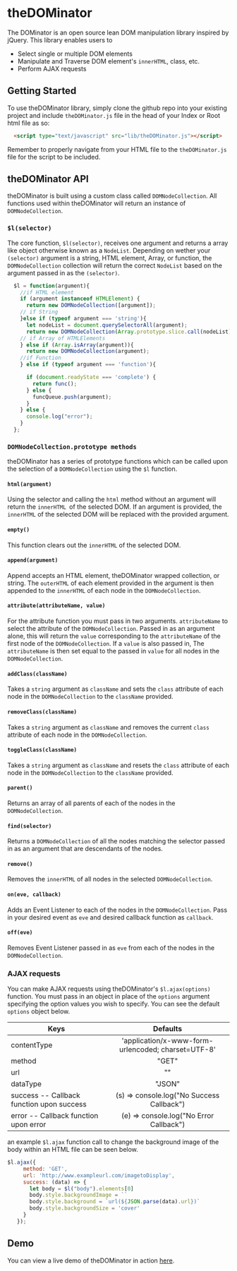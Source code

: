 # theDOMinator

The DOMinator is an open source lean DOM manipulation library inspired by jQuery. This library enables users to

  * Select single or multiple DOM elements
  * Manipulate and Traverse DOM element's ```innerHTML```, class, etc.
  * Perform AJAX requests


## Getting Started

To use theDOMinator library, simply clone the github repo into your existing project and include ```theDOMinator.js``` file in the head of your Index or Root html file as so:

```html
  <script type="text/javascript" src="lib/theDOMinator.js"></script>
```
Remember to properly navigate from your HTML file to the ```theDOMinator.js``` file for the script to be included.

## theDOMinator API

theDOMinator is built using a custom class called ```DOMNodeCollection```. All functions used within theDOMinator will return an instance of ```DOMNodeCollection```.

### `$l(selector)`

The core function, ```$l(selector)```, receives one argument and returns a array like object otherwise known as a ```NodeList```. Depending on wether your ```(selector)``` argument is a string, HTML element, Array, or function, the ```DOMNodeCollection``` collection will return the correct ```NodeList``` based on the argument passed in as the ```(selector)```.

``` js
  $l = function(argument){
    //if HTML element
    if (argument instanceof HTMLElement) {
      return new DOMNodeCollection([argument]);
    // if String
    }else if (typeof argument === 'string'){
      let nodeList = document.querySelectorAll(argument);
      return new DOMNodeCollection(Array.prototype.slice.call(nodeList));
    // if Array of HTMLElements
    } else if (Array.isArray(argument)){
      return new DOMNodeCollection(argument);
    //if Function
    } else if (typeof argument === 'function'){

      if (document.readyState === 'complete') {
        return func();
      } else {
        funcQueue.push(argument);
      }
    } else {
      console.log("error");
    }
  };
  ```
### `DOMNodeCollection.prototype methods`

  theDOMinator has a series of prototype functions which can be called upon the selection of a ```DOMNodeCollection``` using the ```$l``` function.

#### `html(argument)`

  Using the selector and calling the ```html``` method without an argument will return the ```innerHTML ```of the selected DOM. If an argument is provided, the ```innerHTML``` of the selected DOM will be replaced with the provided argument.

#### `empty()`

  This function clears out the ```innerHTML``` of the selected DOM.

#### `append(argument)`

  Append accepts an HTML element, theDOMinator wrapped collection, or string. The ```outerHTML``` of each element provided in the argument is then appended to the ```innerHTML``` of each node in the ```DOMNodeCollection```.

#### `attribute(attributeName, value)`

  For the attribute function you must pass in two arguments. ```attributeName``` to select the attribute of the ```DOMNodeCollection```. Passed in as an argument alone, this will return the ```value``` corresponding to the ```attributeName``` of the first node of the ```DOMNodeCollection```. If a ```value``` is also passed in, The ```attributeName``` is then set equal to the passed in ```value``` for all nodes in the ```DOMNodeCollection```.

#### `addClass(className)`

  Takes a ```string``` argument as ```className``` and sets the ```class``` attribute of each node in the ```DOMNodeCollection``` to the ```className``` provided.

#### `removeClass(className)`

  Takes a ```string``` argument as ```className``` and
  removes the current ```class``` attribute of each node in the ```DOMNodeCollection```.

#### `toggleClass(className)`

  Takes a ```string``` argument as ```className``` and resets the ```class``` attribute of each node in the ```DOMNodeCollection``` to the ```className``` provided.


#### `parent()`

  Returns an array of all parents of each of the nodes in the ```DOMNodeCollection```.

#### `find(selector)`

  Returns a ```DOMNodeCollection``` of all the nodes matching the selector passed in as an argument that are descendants of the nodes.

#### `remove()`

  Removes the ```innerHTML``` of all nodes in the selected ```DOMNodeCollection```.

#### `on(eve, callback)`

  Adds an Event Listener to each of the nodes in the ```DOMNodeCollection```. Pass in your desired event as ```eve``` and desired callback function as ```callback```.

#### `off(eve)`
  Removes Event Listener passed in as ```eve``` from each of the nodes in the ```DOMNodeCollection```.

### AJAX requests

  You can make AJAX requests using theDOMinator's ```$l.ajax(options)``` function. You must pass in an object in place of the ```options``` argument specifying the option values you wish to specify. You can see the default ```options``` object below.


| Keys        | Defaults           |
| ------------- |:-------------:|
| contentType    | 'application/x-www-form-urlencoded; charset=UTF-8' |
| method     | "GET"     |   
|  url | ""    |
|  dataType | "JSON"     |
| success -- Callback function upon success | (s) => console.log("No Success Callback")      |
| error -- Callback function upon error| (e) => console.log("No Error Callback")      |

an example ```$l.ajax``` function call to change the background image of the body within an HTML file can be seen below.


  ```js
  $l.ajax({
       method: 'GET',
       url: 'http://www.exampleurl.com/imagetoDisplay',
       success: (data) => {
         let body = $l("body").elements[0]
         body.style.backgroundImage = ``
         body.style.background = `url(${JSON.parse(data).url})`
         body.style.backgroundSize = 'cover'
       }
     });
```

## Demo

  You can view a live demo of theDOMinator in action [here](http://www.chrishakos.com/theDOMinator).
